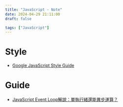 ```yaml
---
title: "JavaScript - Note"
date: 2024-04-29 21:11:00
draft: false

tags: ["JavaScript"]
---
```


# Style
- [Google JavaScript Style Guide](https://google.github.io/styleguide/jsguide.html)

# Guide
- [JavaScript Event Loop解說：單執行緒還能異步運算？](youtube.com/watch?v=z4S6ZxRD2rA)
